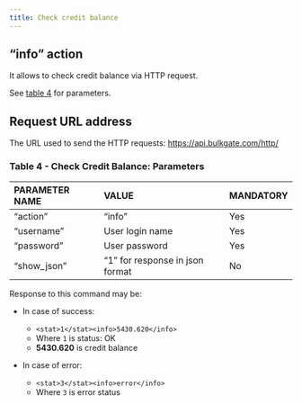 ```yaml
---
title: Check credit balance
---
```


## “info” action
It allows to check credit balance via HTTP request. 

See [table 4](#table-4---check-credit-balance-parameters) for parameters.

## Request URL address
The URL used to send the HTTP requests:
https://api.bulkgate.com/http/

### Table 4 - Check Credit Balance: Parameters

| PARAMETER NAME | VALUE | MANDATORY |
|:--- |:--- |:--- |
|“action”	| “info” |	Yes|
|“username”	|User login name|	Yes|
|“password”|	User password	|Yes|
|“show_json”|	“1” for response in json format|	No|


Response to this command may be:
- In case of success:
  - `<stat>1</stat><info>5430.620</info>`
  - Where `1` is status: OK
  - **5430.620** is credit balance
 

- In case of error:
  - `<stat>3</stat><info>error</info>`
  - Where `3` is error status

